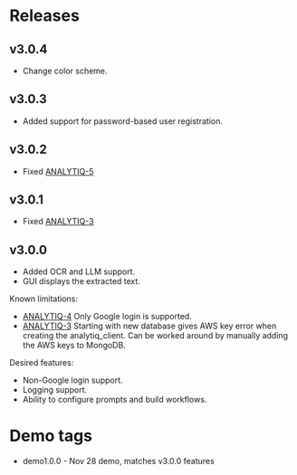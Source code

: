 # Releases

## v3.0.4
* Change color scheme.

## v3.0.3
* Added support for password-based user registration.

## v3.0.2
* Fixed [ANALYTIQ-5](https://github.com/analytiq-hub/doc-router/issues/5)

## v3.0.1

* Fixed [ANALYTIQ-3](https://github.com/analytiq-hub/doc-router/issues/3)

## v3.0.0

* Added OCR and LLM support.
* GUI displays the extracted text.

Known limitations:
* [ANALYTIQ-4](https://github.com/analytiq-hub/doc-router/issues/4) Only Google login is supported.
* [ANALYTIQ-3](https://github.com/analytiq-hub/doc-router/issues/3) Starting with new database gives AWS key error when creating the analytiq_client. Can be worked around by manually adding the AWS keys to MongoDB.

Desired features:
* Non-Google login support.
* Logging support.
* Ability to configure prompts and build workflows.

# Demo tags
* demo1.0.0 - Nov 28 demo, matches v3.0.0 features